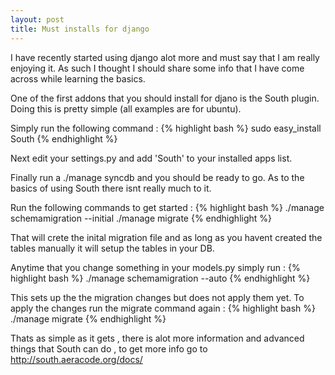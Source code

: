 ```yaml
---
layout: post
title: Must installs for django 
---
```


I have recently started using django alot more and must say that I am
really enjoying it. As such I thought I should share some info that I
have come across while learning the basics.

One of the first addons that you should install for djano is the 
South plugin. Doing this is pretty simple (all examples are for 
ubuntu).

Simply run the following command :
	{% highlight bash %}
	sudo easy_install South
	{% endhighlight %}

Next edit your settings.py and add 'South' to your installed apps list.

Finally run a ./manage syncdb and you should be ready to go. As to the 
basics of using South there isnt really much to it.

Run the following commands to get started :
	{% highlight bash %}
	./manage schemamigration <yourappname> --initial
	./manage migrate <yourappname>
	{% endhighlight %}

That will crete the inital migration file and as long as you havent
created the tables manually it will setup the tables in your DB.

Anytime that you change something in your models.py simply run :
	{% highlight bash %}
	./manage schemamigration <yourappname> --auto 
	{% endhighlight %}

This sets up the the migration changes but does not apply them yet.
To apply the changes run the migrate command again :
	{% highlight bash %}
	./manage migrate <yourappname>
	{% endhighlight %}

Thats as simple as it gets , there is alot more information and
advanced things that South can do , to get more info go to 
http://south.aeracode.org/docs/
